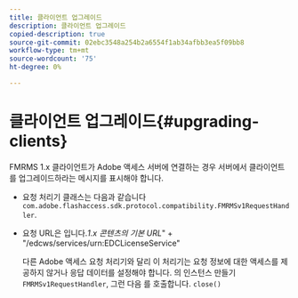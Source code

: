 ```yaml
---
title: 클라이언트 업그레이드
description: 클라이언트 업그레이드
copied-description: true
source-git-commit: 02ebc3548a254b2a6554f1ab34afbb3ea5f09bb8
workflow-type: tm+mt
source-wordcount: '75'
ht-degree: 0%

---
```


# 클라이언트 업그레이드{#upgrading-clients}

FMRMS 1.x 클라이언트가 Adobe 액세스 서버에 연결하는 경우 서버에서 클라이언트를 업그레이드하라는 메시지를 표시해야 합니다.

* 요청 처리기 클래스는 다음과 같습니다 `com.adobe.flashaccess.sdk.protocol.compatibility.FMRMSv1RequestHandler`.
* 요청 URL은 입니다.*1.x 콘텐츠의 기본 URL*&quot; + &quot;/edcws/services/urn:EDCLicenseService&quot;

  다른 Adobe 액세스 요청 처리기와 달리 이 처리기는 요청 정보에 대한 액세스를 제공하지 않거나 응답 데이터를 설정해야 합니다. 의 인스턴스 만들기 `FMRMSv1RequestHandler`, 그런 다음 를 호출합니다. `close()`
